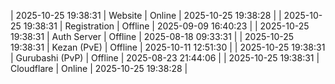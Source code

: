 | 2025-10-25 19:38:31 | Website | Online | 2025-10-25 19:38:28 |
| 2025-10-25 19:38:31 | Registration | Offline | 2025-09-09 16:40:23 |
| 2025-10-25 19:38:31 | Auth Server | Offline | 2025-08-18 09:33:31 |
| 2025-10-25 19:38:31 | Kezan (PvE) | Offline | 2025-10-11 12:51:30 |
| 2025-10-25 19:38:31 | Gurubashi (PvP) | Offline | 2025-08-23 21:44:06 |
| 2025-10-25 19:38:31 | Cloudflare | Online | 2025-10-25 19:38:28 |
